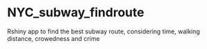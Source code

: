 # NYC_subway_findroute
Rshiny app to find the best subway route, considering time, walking distance, crowedness and crime

